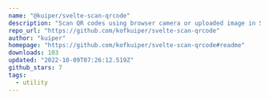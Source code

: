 ```yaml
---
name: "@kuiper/svelte-scan-qrcode"
description: "Scan QR codes using browser camera or uploaded image in Svelte apps."
repo_url: "https://github.com/kofkuiper/svelte-scan-qrcode"
author: "kuiper"
homepage: "https://github.com/kofkuiper/svelte-scan-qrcode#readme"
downloads: 103
updated: "2022-10-09T07:26:12.519Z"
github_stars: 7
tags: 
  - utility
---
```

